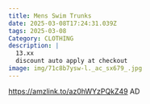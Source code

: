 ```yaml
---
title: Mens Swim Trunks
date: 2025-03-08T17:24:31.039Z
tags: 2025-03-08
Category: CLOTHING
description: |
  13.xx
  discount auto apply at checkout 
image: img/71c8b7ysw-l._ac_sx679_.jpg
---
```

https://amzlink.to/az0hWYzPQkZ49
AD
